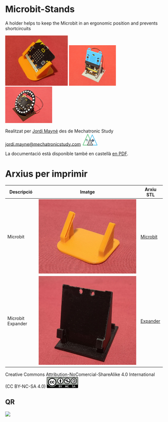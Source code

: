 # Microbit-Stands
A holder helps to keep the Microbit in an ergonomic position and prevents shortcircuits  

<img src="Imatges/MicrobitStand.jpg" width="200" /> <img src="Imatges/MicrobitExpanderStand.jpg" width="150" /> <img src="Imatges/MicrobitNeopixelRing.jpg" width="150" />


Realitzat per [Jordi Mayné](https://github.com/maynej) des de Mechatronic Study jordi.mayne@mechatronicstudy.com <img src="Imatges/Logo3senseFons.png" width="50" />

La documentació està disponible també en castellà [en PDF](https://github.com/maynej/Microbit-holders/tree/main/Doc/). 

# Arxius per imprimir 
  
Descripció         | Imatge          | Arxiu STL    
------------- | ------------- | ------------- 
Microbit |![](Imatges/StandMicrobit.jpg) | [Microbit](STL/MicrobitStand.stl)
Microbit Expander |![](Imatges/StandExpansora.png) | [Expander](STL/IO_Expander.stl)

Creative Commons Attribution-NoComercial-ShareAlike 4.0 International (CC BY-NC-SA 4.0)  <img src="Imatges/CC.png" width="100" />

## QR
<img src="https://www.codigos-qr.com/qr/php/qr_img.php?d=https%3A%2F%2Fgithub.com%2Fmaynej%2FMicrobit-holders&s=6&e=m"/>
